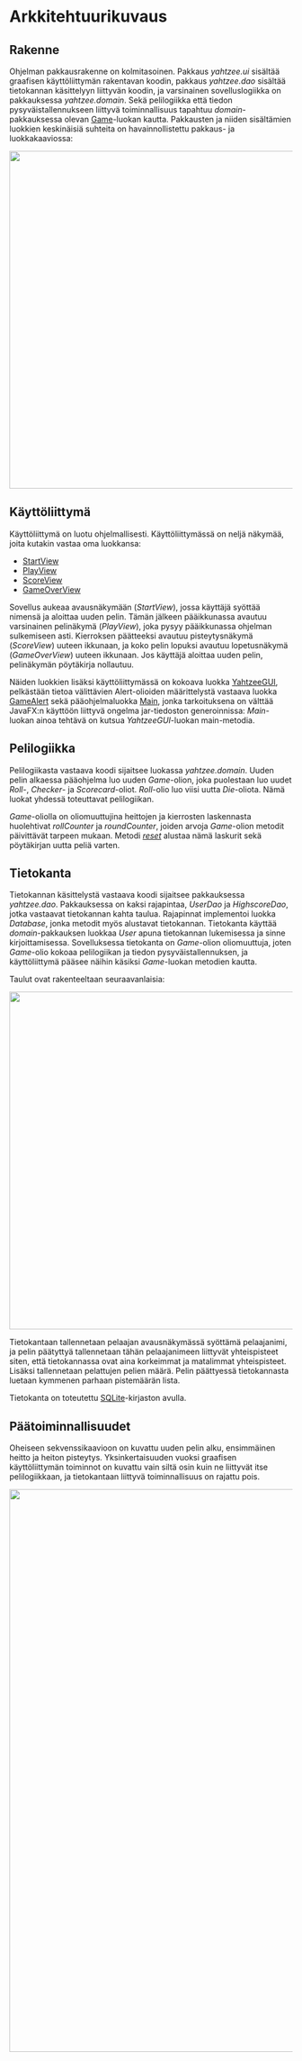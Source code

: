 # Arkkitehtuurikuvaus

## Rakenne

Ohjelman pakkausrakenne on kolmitasoinen. Pakkaus _yahtzee.ui_ sisältää graafisen käyttöliittymän rakentavan koodin, pakkaus _yahtzee.dao_ sisältää tietokannan käsittelyyn liittyvän koodin, ja varsinainen sovelluslogiikka on pakkauksessa _yahtzee.domain_. Sekä pelilogiikka että tiedon pysyväistallennukseen liittyvä toiminnallisuus tapahtuu _domain_-pakkauksessa olevan [Game](https://github.com/jenkarper/YahtzeeDesktop/blob/master/Yahtzee/src/main/java/yahtzee/domain/Game.java)-luokan kautta. Pakkausten ja niiden sisältämien luokkien keskinäisiä suhteita on havainnollistettu pakkaus- ja luokkakaaviossa:

<img src="https://github.com/jenkarper/YahtzeeDesktop/blob/master/dokumentaatio/kuvat/luokka-pakkauskaavio.png" width="600">

## Käyttöliittymä

Käyttöliittymä on luotu ohjelmallisesti. Käyttöliittymässä on neljä näkymää, joita kutakin vastaa oma luokkansa:

* [StartView](https://github.com/jenkarper/YahtzeeDesktop/blob/master/Yahtzee/src/main/java/yahtzee/ui/StartView.java)
* [PlayView](https://github.com/jenkarper/YahtzeeDesktop/blob/master/Yahtzee/src/main/java/yahtzee/ui/PlayView.java)
* [ScoreView](https://github.com/jenkarper/YahtzeeDesktop/blob/master/Yahtzee/src/main/java/yahtzee/ui/ScoreView.java)
* [GameOverView](https://github.com/jenkarper/YahtzeeDesktop/blob/master/Yahtzee/src/main/java/yahtzee/ui/GameOverView.java)

Sovellus aukeaa avausnäkymään (_StartView_), jossa käyttäjä syöttää nimensä ja aloittaa uuden pelin. Tämän jälkeen pääikkunassa avautuu varsinainen pelinäkymä (_PlayView_), joka pysyy pääikkunassa ohjelman sulkemiseen asti. Kierroksen päätteeksi avautuu pisteytysnäkymä (_ScoreView_) uuteen ikkunaan, ja koko pelin lopuksi avautuu lopetusnäkymä (_GameOverView_) uuteen ikkunaan. Jos käyttäjä aloittaa uuden pelin, pelinäkymän pöytäkirja nollautuu.

Näiden luokkien lisäksi käyttöliittymässä on kokoava luokka [YahtzeeGUI](https://github.com/jenkarper/YahtzeeDesktop/blob/master/Yahtzee/src/main/java/yahtzee/ui/YahtzeeGUI.java), pelkästään tietoa välittävien Alert-olioiden määrittelystä vastaava luokka [GameAlert](https://github.com/jenkarper/YahtzeeDesktop/blob/master/Yahtzee/src/main/java/yahtzee/ui/GameAlert.java) sekä pääohjelmaluokka [Main](https://github.com/jenkarper/YahtzeeDesktop/blob/master/Yahtzee/src/main/java/yahtzee/ui/Main.java), jonka tarkoituksena on välttää JavaFX:n käyttöön liittyvä ongelma jar-tiedoston generoinnissa: _Main_-luokan ainoa tehtävä on kutsua _YahtzeeGUI_-luokan main-metodia.

## Pelilogiikka

Pelilogiikasta vastaava koodi sijaitsee luokassa _yahtzee.domain_. Uuden pelin alkaessa pääohjelma luo uuden _Game_-olion, joka puolestaan luo uudet _Roll_-, _Checker_- ja _Scorecard_-oliot. _Roll_-olio luo viisi uutta _Die_-oliota. Nämä luokat yhdessä toteuttavat pelilogiikan.

_Game_-oliolla on oliomuuttujina heittojen ja kierrosten laskennasta huolehtivat _rollCounter_ ja _roundCounter_, joiden arvoja _Game_-olion metodit päivittävät tarpeen mukaan. Metodi [_reset_](https://github.com/jenkarper/YahtzeeDesktop/blob/master/Yahtzee/src/main/java/yahtzee/domain/Game.java#L120) alustaa nämä laskurit sekä pöytäkirjan uutta peliä varten.

## Tietokanta

Tietokannan käsittelystä vastaava koodi sijaitsee pakkauksessa _yahtzee.dao_. Pakkauksessa on kaksi rajapintaa, _UserDao_ ja _HighscoreDao_, jotka vastaavat tietokannan kahta taulua. Rajapinnat implementoi luokka _Database_, jonka metodit myös alustavat tietokannan. Tietokanta käyttää _domain_-pakkauksen luokkaa _User_ apuna tietokannan lukemisessa ja sinne kirjoittamisessa. Sovelluksessa tietokanta on _Game_-olion oliomuuttuja, joten _Game_-olio kokoaa pelilogiikan ja tiedon pysyväistallennuksen, ja käyttöliittymä pääsee näihin käsiksi _Game_-luokan metodien kautta.

Taulut ovat rakenteeltaan seuraavanlaisia:

<img src="https://github.com/jenkarper/YahtzeeDesktop/blob/master/dokumentaatio/kuvat/tietokantataulut.png" width="600">

Tietokantaan tallennetaan pelaajan avausnäkymässä syöttämä pelaajanimi, ja pelin päätyttyä tallennetaan tähän pelaajanimeen liittyvät yhteispisteet siten, että tietokannassa ovat aina korkeimmat ja matalimmat yhteispisteet. Lisäksi tallennetaan pelattujen pelien määrä. Pelin päättyessä tietokannasta luetaan kymmenen parhaan pistemäärän lista.

Tietokanta on toteutettu [SQLite](https://www.sqlitetutorial.net/what-is-sqlite/)-kirjaston avulla.

## Päätoiminnallisuudet

Oheiseen sekvenssikaavioon on kuvattu uuden pelin alku, ensimmäinen heitto ja heiton pisteytys. Yksinkertaisuuden vuoksi graafisen käyttöliittymän toiminnot on kuvattu vain siltä osin kuin ne liittyvät itse pelilogiikkaan, ja tietokantaan liittyvä toiminnallisuus on rajattu pois.

<img src="https://github.com/jenkarper/YahtzeeDesktop/blob/master/dokumentaatio/kuvat/sekvenssikaavio_heitto-ja-pisteytys.png" width="1000">
